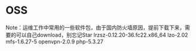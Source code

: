 # OSS 
Note：运维工作中常用的一些软件包，由于国内防火墙原因，提前下载下来，需要的可以自己download，别忘记Star
lrzsz-0.12.20-36.fc22.x86_64
lzo-2.02
mfs-1.6.27-5
openvpn-2.0.9
php-5.3.27
